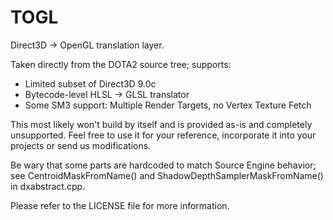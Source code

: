 TOGL
=============

Direct3D -> OpenGL translation layer.

Taken directly from the DOTA2 source tree; supports:
 - Limited subset of Direct3D 9.0c
 - Bytecode-level HLSL -> GLSL translator
 - Some SM3 support: Multiple Render Targets, no Vertex Texture Fetch

This most likely won't build by itself and is provided as-is and completely
unsupported. Feel free to use it for your reference, incorporate it into your
projects or send us modifications.

Be wary that some parts are hardcoded to match Source Engine behavior; see
CentroidMaskFromName() and ShadowDepthSamplerMaskFromName() in dxabstract.cpp.

Please refer to the LICENSE file for more information.
